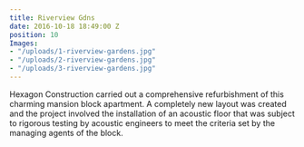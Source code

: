 ```yaml
---
title: Riverview Gdns
date: 2016-10-18 18:49:00 Z
position: 10
Images:
- "/uploads/1-riverview-gardens.jpg"
- "/uploads/2-riverview-gardens.jpg"
- "/uploads/3-riverview-gardens.jpg"
---
```


Hexagon Construction carried out a comprehensive refurbishment of this charming mansion block apartment. A completely new layout was created and the project involved the installation of an acoustic floor that was subject to rigorous testing by acoustic engineers to meet the criteria set by the managing agents of the block.